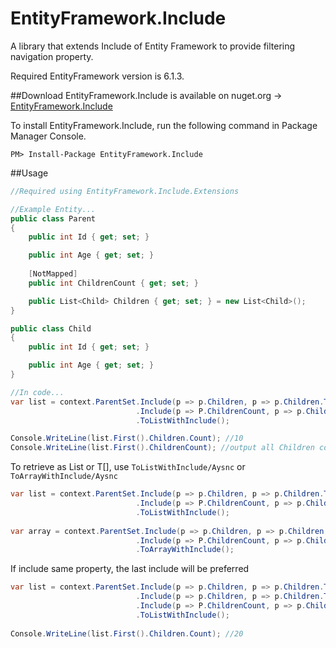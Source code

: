 # EntityFramework.Include

A library that extends Include of Entity Framework to provide filtering navigation property.

Required EntityFramework version is 6.1.3.

##Download
EntityFramework.Include is available on nuget.org -> [EntityFramework.Include](https://www.nuget.org/packages/EntityFramework.Include/)

To install EntityFramework.Include, run the following command in Package Manager Console.

    PM> Install-Package EntityFramework.Include

##Usage

```c#
//Required using EntityFramework.Include.Extensions

//Example Entity...
public class Parent
{
    public int Id { get; set; }

    public int Age { get; set; }
    
    [NotMapped]
    public int ChildrenCount { get; set; }

    public List<Child> Children { get; set; } = new List<Child>();
}

public class Child
{
    public int Id { get; set; }

    public int Age { get; set; }
}

//In code...
var list = context.ParentSet.Include(p => p.Children, p => p.Children.Take(10).ToList())
                            .Include(p => P.ChildrenCount, p => p.Children.Count)
                            .ToListWithInclude();

Console.WriteLine(list.First().Children.Count); //10
Console.WriteLine(list.First().ChildrenCount); //output all Children count
```

To retrieve as List or T[], use `ToListWithInclude/Aysnc` or `ToArrayWithInclude/Aysnc`

```c#
var list = context.ParentSet.Include(p => p.Children, p => p.Children.Take(10).ToList())
                            .Include(p => P.ChildrenCount, p => p.Children.Count)
                            .ToListWithInclude();
                            
var array = context.ParentSet.Include(p => p.Children, p => p.Children.Take(10).ToList())
                            .Include(p => P.ChildrenCount, p => p.Children.Count)
                            .ToArrayWithInclude();
```

If include same property, the last include will be preferred

```c#
var list = context.ParentSet.Include(p => p.Children, p => p.Children.Take(10).ToList())
                            .Include(p => p.Children, p => p.Children.Take(20).ToList()) //duplicate
                            .Include(p => P.ChildrenCount, p => p.Children.Count)
                            .ToListWithInclude();
                            
Console.WriteLine(list.First().Children.Count); //20
```
